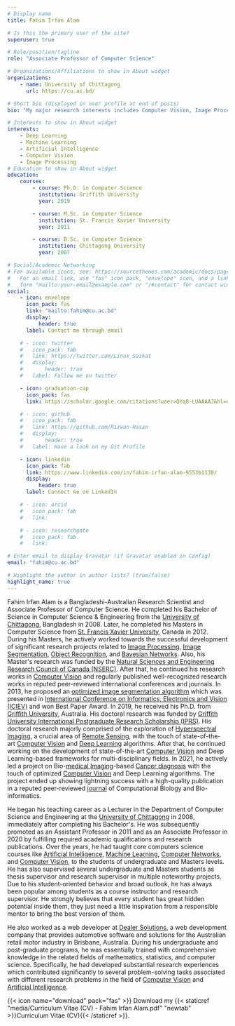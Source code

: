 ```yaml
---
# Display name
title: Fahim Irfan Alam

# Is this the primary user of the site?
superuser: true

# Role/position/tagline
role: "Associate Professor of Computer Science"

# Organizations/Affiliations to show in About widget
organizations:
    - name: University of Chittagong
      url: https://cu.ac.bd/

# Short bio (displayed in user profile at end of posts)
bio: "My major research interests includes Computer Vision, Image Processing and Deep Learning."

# Interests to show in About widget
interests:
    - Deep Learning
    - Machine Learning
    - Artificial Intelligence
    - Computer Vision
    - Image Processing
# Education to show in About widget
education:
    courses:
        - course: Ph.D. in Computer Science
          institution: Griffith University
          year: 2019

        - course: M.Sc. in Computer Science
          institution: St. Francis Xavier University
          year: 2011

        - course: B.Sc. in Computer Science
          institution: Chittagong University
          year: 2007

# Social/Academic Networking
# For available icons, see: https://sourcethemes.com/academic/docs/page-builder/#icons
#   For an email link, use "fas" icon pack, "envelope" icon, and a link in the
#   form "mailto:your-email@example.com" or "/#contact" for contact widget.
social:
    - icon: envelope
      icon_pack: fas
      link: "mailto:fahim@cu.ac.bd"
      display:
          header: true
      label: Contact me through email

    # - icon: twitter
    #   icon_pack: fab
    #   link: https://twitter.com/Linux_Saikat
    #   display:
    #       header: true
    #   label: Follow me on twitter

    - icon: graduation-cap
      icon_pack: fas
      link: https://scholar.google.com/citations?user=QYq8-LUAAAAJ&hl=en

    # - icon: github
    #   icon_pack: fab
    #   link: https://github.com/Rizwan-Hasan
    #   display:
    #       header: true
    #   label: Have a look on my Git Profile

    - icon: linkedin
      icon_pack: fab
      link: https://www.linkedin.com/in/fahim-irfan-alam-9553b1130/
      display:
          header: true
      label: Connect me on LinkedIn

    # - icon: orcid
    #   icon_pack: fab
    #   link:

    # - icon: researchgate
    #   icon_pack: fab
    #   link:

# Enter email to display Gravatar (if Gravatar enabled in Config)
email: "fahim@cu.ac.bd"

# Highlight the author in author lists? (true/false)
highlight_name: true
---
```


Fahim Irfan Alam is a Bangladeshi-Australian Research Scientist and Associate Professor of Computer Science. He completed his Bachelor of Science in Computer Science & Engineering from the [University of Chittagong](https://cu.ac.bd/), Bangladesh in 2008. Later, he completed his Masters in Computer Science from [St. Francis Xavier University](https://www.stfx.ca/), Canada in 2012. During his Masters, he actively worked towards the successful development of significant research projects related to [Image Processing](https://www.sciencedirect.com/topics/neuroscience/image-processing), [Image Segmentation](https://www.sciencedirect.com/topics/computer-science/image-segmentation), [Object Recognition](https://www.sciencedirect.com/topics/engineering/object-recognition), and [Bayesian Networks](https://www.sciencedirect.com/topics/mathematics/bayesian-network). Also,
his Master's research was funded by the [Natural Sciences and Engineering Research Council of Canada (NSERC)](https://www.nserc-crsng.gc.ca/index_eng.asp).  After that, he continued his research works in [Computer Vision](https://www.sciencedirect.com/topics/computer-science/computer-vision) and regularly published well-recognized research works in reputed peer-reviewed international conferences and journals. In 2013, he proposed an [optimized image segmentation algorithm](https://ieeexplore.ieee.org/document/6572644) which was presented in [International Conference on Informatics, Electronics and Vision (ICIEV)](http://cennser.org/ICIEV/) and won Best Paper Award.
In 2019, he received his Ph.D. from [Griffith University](https://www.griffith.edu.au/), Australia. His doctoral research was funded by [Griffith University International Postgraduate Research Scholarship (IPRS)](https://www.griffith.edu.au/research-study/scholarships/guiprs). His doctoral research majorly comprised of the exploration of [Hyperspectral Imaging](https://www.sciencedirect.com/topics/earth-and-planetary-sciences/hyperspectral-imaging), a crucial area of [Remote Sensing](https://www.usgs.gov/faqs/what-remote-sensing-and-what-it-used), with the touch of state-of-the-art [Computer Vision](https://www.sciencedirect.com/topics/computer-science/computer-vision) and [Deep Learning](https://www.sciencedirect.com/topics/computer-science/deep-learning-method) algorithms.  After that, he continued working on the development of state-of-the-art [Computer Vision](https://www.sciencedirect.com/topics/computer-science/computer-vision) and Deep Learning-based frameworks for multi-disciplinary fields. In 2021, he actively led a project on Bio-[medical Imaging](https://www.sciencedirect.com/topics/computer-science/medical-imaging)-based [Cancer diagnosis](https://www.sciencedirect.com/topics/medicine-and-dentistry/cancer-research) with the touch of optimized [Computer Vision](https://www.sciencedirect.com/topics/computer-science/computer-vision) and Deep Learning algorithms. The project ended up showing lightning success with a high-quality publication in a reputed peer-reviewed [journal](https://www.sciencedirect.com/journal/biomedical-signal-processing-and-control) of Computational Biology and Bio-informatics.

He began his teaching career as a Lecturer in the Department of Computer Science and Engineering at the [University of Chittagong](https://cu.ac.bd/) in 2008, immediately after completing his Bachelor's. He was subsequently promoted as an Assistant Professor in 2011 and as an Associate Professor in 2020 by fulfilling required academic qualifications and research publications. Over the years, he had taught core computers science courses like [Artificial Intelligence](https://www.sciencedirect.com/topics/computer-science/artificial-intelligence), [Machine Learning](https://www.sciencedirect.com/topics/computer-science/machine-learning), [Computer Networks](https://www.sciencedirect.com/topics/computer-science/computer-networks), and [Computer Vision](https://www.sciencedirect.com/topics/computer-science/computer-vision), to the students of undergraduate and Masters levels. He has also supervised several undergraduate and Masters students as thesis supervisor and research supervisor in multiple noteworthy projects. Due to his student-oriented behavior and broad outlook, he has always been popular among students as a course instructor and research supervisor. He strongly believes that every student has great hidden potential inside them, they just need a little inspiration from a responsible mentor to bring the best version of them.

He also worked as a web developer at [Dealer Solutions](https://www.dealersolutions.com.au/), a web development company that provides automotive software and solutions for the Australian retail motor industry in Brisbane, Australia. During his undergraduate and post-graduate programs, he was essentially trained with comprehensive knowledge in the related fields of mathematics, statistics, and computer science. Specifically, he had developed substantial research experiences which contributed significantly to several problem-solving tasks associated with different research problems in the field of [Computer Vision](https://www.sciencedirect.com/topics/computer-science/computer-vision) and [Artificial Intelligence](https://www.sciencedirect.com/topics/computer-science/artificial-intelligence).

{{< icon name="download" pack="fas" >}} Download my {{< staticref "media/Curriculum Vitae (CV) - Fahim Irfan Alam.pdf" "newtab" >}}Curriculum Vitae (CV){{< /staticref >}}.
